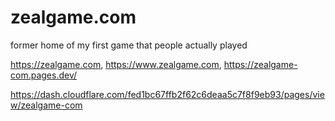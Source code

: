 # zealgame.com

former home of my first game that people actually played

https://zealgame.com, https://www.zealgame.com, https://zealgame-com.pages.dev/

https://dash.cloudflare.com/fed1bc67ffb2f62c6deaa5c7f8f9eb93/pages/view/zealgame-com
